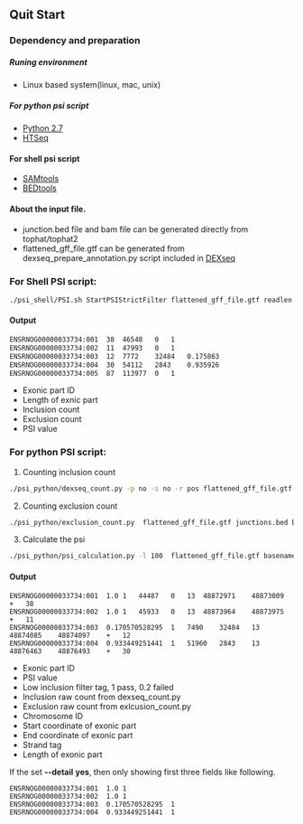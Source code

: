 ## Quit Start 

### Dependency and preparation
##### Runing environment 
* Linux based system(linux, mac, unix)
 
##### For python psi script 
* [Python 2.7](https://www.python.org)
* [HTSeq](http://www-huber.embl.de/HTSeq/doc/overview.html)

#### For shell psi script
* [SAMtools](http://samtools.sourceforge.net/)
* [BEDtools](http://bedtools.readthedocs.org/en/latest/) 

#### About the input file. 
* junction.bed file and bam file can be generated directly  from tophat/tophat2
* flattened_gff_file.gtf can be generated from dexseq_prepare_annotation.py script included in [DEXseq](http://bioconductor.org/packages/release/bioc/html/DEXSeq.html)

### For Shell PSI script:
```bash
./psi_shell/PSI.sh StartPSIStrictFilter flattened_gff_file.gtf readlen alignment_file.bam junctions.bed baseName
```
#### Output
```bash
ENSRNOG00000033734:001	38	46548	0	1
ENSRNOG00000033734:002	11	47993	0	1
ENSRNOG00000033734:003	12	7772	32484	0.175863
ENSRNOG00000033734:004	30	54112	2843	0.935926
ENSRNOG00000033734:005	87	113977	0	1
``` 
*  Exonic part ID
*  Length of exnic part
*  Inclusion count
*  Exclusion count 
*  PSI value 


### For python PSI script: 
1. Counting inclusion count
```bash 
./psi_python/dexseq_count.py -p no -s no -r pos flattened_gff_file.gtf  alignment_file.bam basename.inclusion
```
2. Counting exclusion count 
```bash 
./psi_python/exclusion_count.py  flattened_gff_file.gtf junctions.bed basename.exclusion
```
3. Calculate the psi 
```bash 
./psi_python/psi_calculation.py -l 100  flattened_gff_file.gtf basename.inclusion basename.exclusion basename
```
#### Output
```shell 
ENSRNOG00000033734:001	1.0	1	44487	0	13	48872971	48873009	+	38
ENSRNOG00000033734:002	1.0	1	45933	0	13	48873964	48873975	+	11
ENSRNOG00000033734:003	0.170570528295	1	7490	32484	13	48874085	48874097	+	12
ENSRNOG00000033734:004	0.933449251441	1	51960	2843	13	48876463	48876493	+	30
```
*  Exonic part ID
*  PSI value
*  Low inclusion filter tag, 1 pass, 0.2 failed 
*  Inclusion raw count from dexseq_count.py
*  Exclusion raw count from exlcusion_count.py 
*  Chromosome ID
*  Start coordinate of exonic part 
*  End coordinate of exonic part 
*  Strand tag
*  Length of exonic part

If the set **--detail** **yes**, then only showing first three fields like following.
```shell
ENSRNOG00000033734:001	1.0	1
ENSRNOG00000033734:002	1.0	1
ENSRNOG00000033734:003	0.170570528295	1
ENSRNOG00000033734:004	0.933449251441	1
``` 
